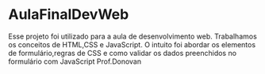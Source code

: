 # AulaFinalDevWeb
Esse projeto foi utilizado para a aula de desenvolvimento web. Trabalhamos os conceitos de HTML,CSS e JavaScript. O intuito foi abordar os elementos de formulário,regras de CSS e como validar os dados preenchidos no formulário com JavaScript Prof.Donovan
